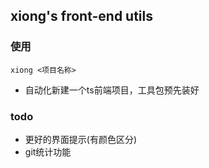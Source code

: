 ## xiong's front-end utils
### 使用
```
xiong <项目名称>
```
- 自动化新建一个ts前端项目，工具包预先装好

### todo

- 更好的界面提示(有颜色区分)
- git统计功能
